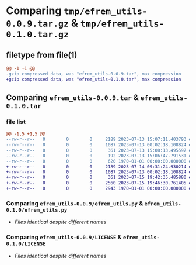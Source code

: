 # Comparing `tmp/efrem_utils-0.0.9.tar.gz` & `tmp/efrem_utils-0.1.0.tar.gz`

## filetype from file(1)

```diff
@@ -1 +1 @@
-gzip compressed data, was "efrem_utils-0.0.9.tar", max compression
+gzip compressed data, was "efrem_utils-0.1.0.tar", max compression
```

## Comparing `efrem_utils-0.0.9.tar` & `efrem_utils-0.1.0.tar`

### file list

```diff
@@ -1,5 +1,5 @@
--rw-r--r--   0        0        0     2189 2023-07-13 15:07:11.403793 efrem_utils-0.0.9/efrem_utils.py
--rw-r--r--   0        0        0     1087 2023-07-13 00:02:18.108824 efrem_utils-0.0.9/LICENSE
--rw-r--r--   0        0        0      361 2023-07-13 15:08:13.495597 efrem_utils-0.0.9/pyproject.toml
--rw-r--r--   0        0        0      192 2023-07-13 15:06:47.791531 efrem_utils-0.0.9/README.md
--rw-r--r--   0        0        0      620 1970-01-01 00:00:00.000000 efrem_utils-0.0.9/PKG-INFO
+-rw-r--r--   0        0        0     2189 2023-07-14 09:31:24.930214 efrem_utils-0.1.0/efrem_utils.py
+-rw-r--r--   0        0        0     1087 2023-07-13 00:02:18.108824 efrem_utils-0.1.0/LICENSE
+-rw-r--r--   0        0        0      361 2023-07-15 19:42:35.485880 efrem_utils-0.1.0/pyproject.toml
+-rw-r--r--   0        0        0     2560 2023-07-15 19:46:30.761405 efrem_utils-0.1.0/README.md
+-rw-r--r--   0        0        0     2943 1970-01-01 00:00:00.000000 efrem_utils-0.1.0/PKG-INFO
```

### Comparing `efrem_utils-0.0.9/efrem_utils.py` & `efrem_utils-0.1.0/efrem_utils.py`

 * *Files identical despite different names*

### Comparing `efrem_utils-0.0.9/LICENSE` & `efrem_utils-0.1.0/LICENSE`

 * *Files identical despite different names*

